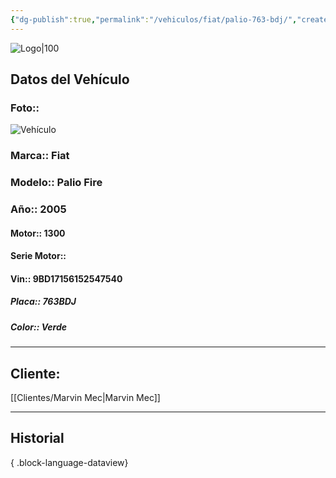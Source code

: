 ```yaml
---
{"dg-publish":true,"permalink":"/vehiculos/fiat/palio-763-bdj/","created":"","updated":""}
---
```


![Logo|100](http://drive.google.com/uc?export=view&id=137fl3TIZ0-PU8b-Pt0bsjclwHub_u78G)

## Datos del Vehículo 
### Foto:: 
![Vehículo](http://drive.google.com/uc?export=view&id=1SUCKz8kOZefIvBLzCFOrTobksu-e3mhD)

### Marca:: Fiat 
### Modelo:: Palio Fire
### Año:: 2005
#### Motor:: 1300
#### Serie Motor:: 
#### Vin:: 9BD17156152547540
##### Placa:: 763BDJ
##### Color:: Verde
---

## Cliente:

[[Clientes/Marvin Mec\|Marvin Mec]]

---

## Historial


{ .block-language-dataview} 